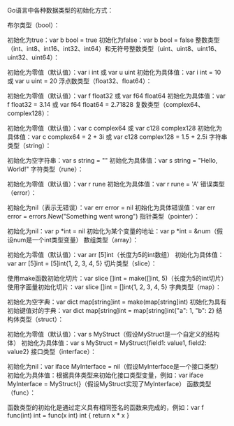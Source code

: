 Go语言中各种数据类型的初始化方式：

布尔类型（bool）：

初始化为true：var b bool = true
初始化为false：var b bool = false
整数类型（int、int8、int16、int32、int64）和无符号整数类型（uint、uint8、uint16、uint32、uint64）：

初始化为零值（默认值）：var i int 或 var u uint
初始化为具体值：var i int = 10 或 var u uint = 20
浮点数类型（float32、float64）：

初始化为零值（默认值）：var f float32 或 var f64 float64
初始化为具体值：var f float32 = 3.14 或 var f64 float64 = 2.71828
复数类型（complex64、complex128）：

初始化为零值（默认值）：var c complex64 或 var c128 complex128
初始化为具体值：var c complex64 = 2 + 3i 或 var c128 complex128 = 1.5 + 2.5i
字符串类型（string）：

初始化为空字符串：var s string = ""
初始化为具体值：var s string = "Hello, World!"
字符类型（rune）：

初始化为零值（默认值）：var r rune
初始化为具体值：var r rune = 'A'
错误类型（error）：

初始化为nil（表示无错误）：var err error = nil
初始化为具体错误值：var err error = errors.New("Something went wrong")
指针类型（pointer）：

初始化为nil：var p *int = nil
初始化为某个变量的地址：var p *int = &num（假设num是一个int类型变量）
数组类型（array）：

初始化为零值（默认值）：var arr [5]int（长度为5的int数组）
初始化为具体值：var arr [5]int = [5]int{1, 2, 3, 4, 5}
切片类型（slice）：

使用make函数初始化切片：var slice []int = make([]int, 5)（长度为5的int切片）
使用字面量初始化切片：var slice []int = []int{1, 2, 3, 4, 5}
字典类型（map）：

初始化为空字典：var dict map[string]int = make(map[string]int)
初始化为具有初始键值对的字典：var dict map[string]int = map[string]int{"a": 1, "b": 2}
结构体类型（struct）：

初始化为零值（默认值）：var s MyStruct（假设MyStruct是一个自定义的结构体）
初始化为具体值：var s MyStruct = MyStruct{field1: value1, field2: value2}
接口类型（interface）：

初始化为nil：var iface MyInterface = nil（假设MyInterface是一个接口类型）
初始化为具体值：根据具体类型来初始化接口类型变量，例如：var iface MyInterface = MyStruct{}（假设MyStruct实现了MyInterface）
函数类型（func）：

函数类型的初始化是通过定义具有相同签名的函数来完成的，例如：var f func(int) int = func(x int) int { return x * x }
